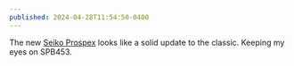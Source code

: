 ```yaml
---
published: 2024-04-28T11:54:50-0400
---
```


The new [Seiko Prospex](https://www.youtube.com/watch?v=kcU-CTHp9dE) looks like a solid update to the classic. Keeping my eyes on SPB453.
